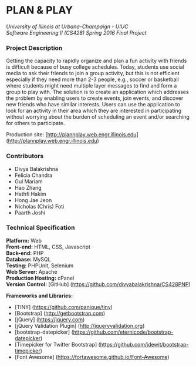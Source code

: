 # PLAN & PLAY

*University of Illinois at Urbana-Champaign - UIUC  
Software Engineering II (CS428) Spring 2016 Final Project*  

### Project Description
Getting the capacity to rapidly organize and plan a fun activity with friends is difficult because of busy college schedules. Today, students use social media to ask their friends to join a group activity, but this is not efficient especially if they need more than 2-3 people, e.g., soccer or basketball where students might need multiple layer messages to find and form a group to play with. The solution is to create an application which addresses the problem by enabling users to create events, join events, and discover new friends who have similar interests. Users can use the application to look for an activity in their area which they are interested in participating without worrying about the burden of scheduling an event and/or searching for others to participate.  
  
Production site: [http://plannplay.web.engr.illinois.edu] (http://plannplay.web.engr.illinois.edu)

### Contributors
* Divya Balakrishna
* Felicia Chandra
* Gul Mariam
* Hao Zhang
* Hathfi Hakim
* Hong Jae Jeon
* Nicholas (Chris) Foti
* Paarth Joshi

### Technical Specification
**Platform:** Web  
**Front-end:** HTML, CSS, Javascript  
**Back-end:** PHP  
**Database:** MySQL  
**Testing:** PHPUnit, Selenium  
**Web Server:** Apache  
**Production Hosting:** cPanel  
**Version Control:** [GitHub] (https://github.com/divyabalakrishna/CS428PNP)  
  
**Frameworks and Libraries:**  
* [TINY] (https://github.com/panique/tiny)  
*	[Bootstrap] (http://getbootstrap.com)  
*	[jQuery] (https://jquery.com)  
*	[jQuery Validation Plugin] (http://jqueryvalidation.org)  
*	[bootstrap-datepicker] (https://github.com/eternicode/bootstrap-datepicker)  
*	[Timepicker for Twitter Bootstrap] (https://github.com/jdewit/bootstrap-timepicker)  
*	[Font Awesome] (https://fortawesome.github.io/Font-Awesome)  
